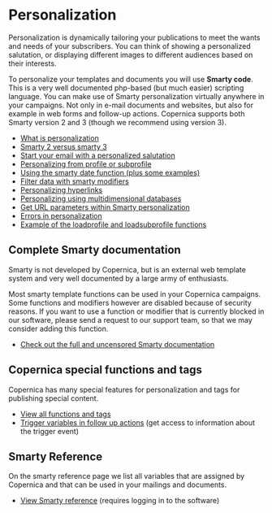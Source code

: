 # Personalization

Personalization is dynamically tailoring your publications to meet the
wants and needs of your subscribers. You can think of showing a
personalized salutation, or displaying different images to different
audiences based on their interests.

To personalize your templates and documents you will use **Smarty
code**. This is a very well documented php-based (but much easier)
scripting language. You can make use of Smarty personalization virtually
anywhere in your campaigns. Not only in e-mail documents and websites,
but also for example in web forms and follow-up actions. Copernica
supports both Smarty version 2 and 3 (though we recommend using version
3).

-   [What is
    personalization](./what-is-personalization.md)
-   [Smarty 2 versus smarty
    3](./smarty-2-vs-smarty-3.md)
-   [Start your email with a personalized
    salutation](./personalized-salutation-in-email-using-smarty-code.md)
-   [Personalizing from profile or
    subprofile](./personalizing-from-a-profile-or-subprofile.md)
-   [Using the smarty date function (plus some
    examples)](./using-the-smarty-date-function.md)
-   [Filter data with smarty
    modifiers](./filter-data-with-smarty-modifiers.md)
-   [Personalizing
    hyperlinks](./personalizing-hyperlinks.md)
-   [Personalizing using multidimensional
    databases](./personalizing-using-multi-dimensional-databases.md)
-   [Get URL parameters within Smarty
    personalization](./get-url-parameters-within-smarty-personalization.md)
-   [Errors in
    personalization](./errors-in-personalization.md)
-   [Example of the loadprofile and loadsubprofile
    functions](./example-of-the-loadprofile-and-loadsubprofile-functions.md)

## Complete Smarty documentation

Smarty is not developed by Copernica, but is an external web template
system and very well documented by a large army of enthusiasts.

Most smarty template functions can be used in your Copernica campaigns.
Some functions and modifiers however are disabled because of security
reasons. If you want to use a function or modifier that is currently
blocked in our software, please send a request to our support team, so 
that we may consider adding this function.

-   [Check out the full and uncensored Smarty
    documentation](http://www.smarty.net/docs/en/)

## Copernica special functions and tags

Copernica has many special features for personalization and tags for
publishing special content.

-   [View all functions and
    tags](./special-functions-and-tags.md)
-   [Trigger variables in follow up
    actions](./extra-variables-for-follow-ups.md)
    (get access to information about the trigger event)

## Smarty Reference

On the smarty reference page we list all variables that are assigned by
Copernica and that can be used in your mailings and documents.

-   [View Smarty reference](./smarty.md)
    (requires logging in to the software)

